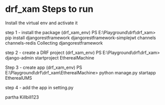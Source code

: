 # drf_xam Steps to run
Install the virtual env and activate it

step 1 - install the package
(drf_xam_env) PS E:\Playground\drf\drf_xam> pip install djangorestframework djangorestframework-simplejwt channels channels-redis
Collecting djangorestframework

step 2  - create a DRF project
(drf_xam_env) PS E:\Playground\drf\drf_xam> django-admin startproject EtherealMachine  

Step 3 - create app
(drf_xam_env) PS E:\Playground\drf\drf_xam\EtherealMachine> python manage.py startapp EtherealUMS 

step 4 - add the app in setting.py

partha
Killbill123
